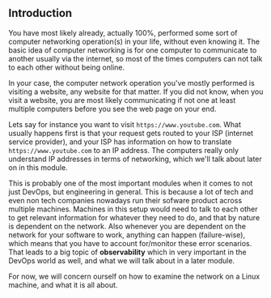 ## Introduction

You have most likely already, actually 100%, performed some sort of computer networking operation(s) in your life, without even knowing it. The basic idea of computer networking is for one computer to communicate to another usually via the internet, so most of the times computers can not talk to each other without being online.

In your case, the computer network operation you've mostly performed is visiting a website, any website for that matter. If you did not know, when you visit a website, you are most likely communicating if not one at least multiple computers before you see the web page on your end.

Lets say for instance you want to visit `https://www.youtube.com`. What usually happens first is that your request gets routed to your ISP (internet service provider), and your ISP has information on how to translate `https://www.youtube.com` to an IP address. The computers really only understand IP addresses in terms of networking, which we'll talk about later on in this module.

This is probably one of the most important modules when it comes to not just DevOps, but engineering in general. This is because a lot of tech and even non tech companies nowadays run their sofware product across multiple machines. Machines in this setup would need to talk to each other to get relevant information for whatever they need to do, and that by nature is dependent on the network. Also whenever you are dependent on the network for your software to work, anything can happen (failure-wise), which means that you have to account for/monitor these error scenarios. That leads to a big topic of **observability** which in very important in the DevOps world as well, and what we will talk about in a later module.

For now, we will concern ourself on how to examine the network on a Linux machine, and what it is all about.
